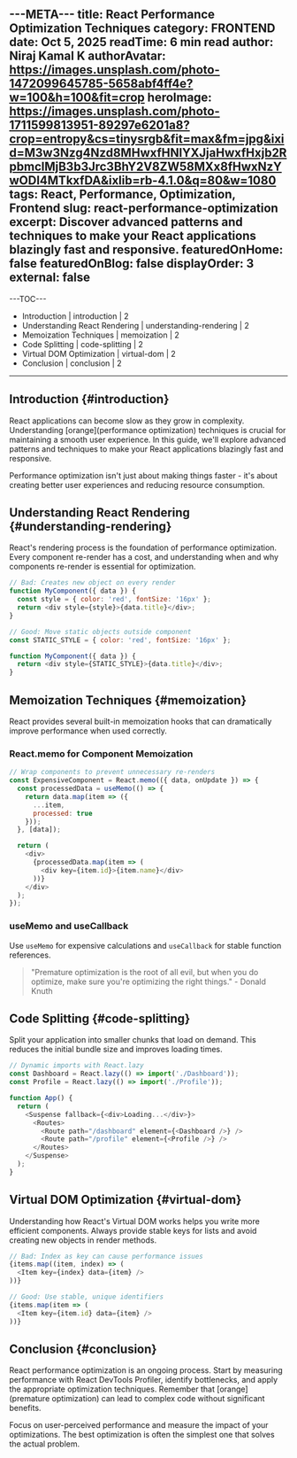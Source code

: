 ---META---
title: React Performance Optimization Techniques
category: FRONTEND
date: Oct 5, 2025
readTime: 6 min read
author: Niraj Kamal K
authorAvatar: https://images.unsplash.com/photo-1472099645785-5658abf4ff4e?w=100&h=100&fit=crop
heroImage: https://images.unsplash.com/photo-1711599813951-89297e6201a8?crop=entropy&cs=tinysrgb&fit=max&fm=jpg&ixid=M3w3Nzg4Nzd8MHwxfHNlYXJjaHwxfHxjb2RpbmclMjB3b3Jrc3BhY2V8ZW58MXx8fHwxNzYwODI4MTkxfDA&ixlib=rb-4.1.0&q=80&w=1080
tags: React, Performance, Optimization, Frontend
slug: react-performance-optimization
excerpt: Discover advanced patterns and techniques to make your React applications blazingly fast and responsive.
featuredOnHome: false
featuredOnBlog: false
displayOrder: 3
external: false
---

---TOC---
- Introduction | introduction | 2
- Understanding React Rendering | understanding-rendering | 2
- Memoization Techniques | memoization | 2
- Code Splitting | code-splitting | 2
- Virtual DOM Optimization | virtual-dom | 2
- Conclusion | conclusion | 2
---

## Introduction {#introduction}

React applications can become slow as they grow in complexity. Understanding [orange](performance optimization) techniques is crucial for maintaining a smooth user experience. In this guide, we'll explore advanced patterns and techniques to make your React applications blazingly fast and responsive.

Performance optimization isn't just about making things faster - it's about creating better user experiences and reducing resource consumption.

## Understanding React Rendering {#understanding-rendering}

React's rendering process is the foundation of performance optimization. Every component re-render has a cost, and understanding when and why components re-render is essential for optimization.

```javascript
// Bad: Creates new object on every render
function MyComponent({ data }) {
  const style = { color: 'red', fontSize: '16px' };
  return <div style={style}>{data.title}</div>;
}

// Good: Move static objects outside component
const STATIC_STYLE = { color: 'red', fontSize: '16px' };

function MyComponent({ data }) {
  return <div style={STATIC_STYLE}>{data.title}</div>;
}
```

## Memoization Techniques {#memoization}

React provides several built-in memoization hooks that can dramatically improve performance when used correctly.

### React.memo for Component Memoization

```javascript
// Wrap components to prevent unnecessary re-renders
const ExpensiveComponent = React.memo(({ data, onUpdate }) => {
  const processedData = useMemo(() => {
    return data.map(item => ({
      ...item,
      processed: true
    }));
  }, [data]);

  return (
    <div>
      {processedData.map(item => (
        <div key={item.id}>{item.name}</div>
      ))}
    </div>
  );
});
```

### useMemo and useCallback

Use `useMemo` for expensive calculations and `useCallback` for stable function references.

> "Premature optimization is the root of all evil, but when you do optimize, make sure you're optimizing the right things." - Donald Knuth

## Code Splitting {#code-splitting}

Split your application into smaller chunks that load on demand. This reduces the initial bundle size and improves loading times.

```javascript
// Dynamic imports with React.lazy
const Dashboard = React.lazy(() => import('./Dashboard'));
const Profile = React.lazy(() => import('./Profile'));

function App() {
  return (
    <Suspense fallback={<div>Loading...</div>}>
      <Routes>
        <Route path="/dashboard" element={<Dashboard />} />
        <Route path="/profile" element={<Profile />} />
      </Routes>
    </Suspense>
  );
}
```

## Virtual DOM Optimization {#virtual-dom}

Understanding how React's Virtual DOM works helps you write more efficient components. Always provide stable keys for lists and avoid creating new objects in render methods.

```javascript
// Bad: Index as key can cause performance issues
{items.map((item, index) => (
  <Item key={index} data={item} />
))}

// Good: Use stable, unique identifiers
{items.map(item => (
  <Item key={item.id} data={item} />
))}
```

## Conclusion {#conclusion}

React performance optimization is an ongoing process. Start by measuring performance with React DevTools Profiler, identify bottlenecks, and apply the appropriate optimization techniques. Remember that [orange](premature optimization) can lead to complex code without significant benefits.

Focus on user-perceived performance and measure the impact of your optimizations. The best optimization is often the simplest one that solves the actual problem.